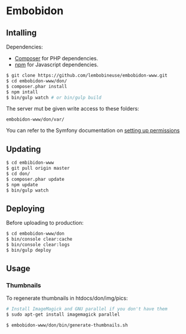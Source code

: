 # Embobidon


## Intalling 

Dependencies:

   * [Composer](https://getcomposer.org/) for PHP dependencies.
   * [npm](https://www.npmjs.com/) for Javascript dependencies.


```sh
$ git clone https://github.com/lembobineuse/embobidon-www.git
$ cd embobidon-www/don/
$ composer.phar install
$ npm intall
$ bin/gulp watch # or bin/gulp build
```

The server mut be given write access to these folders:
```
embobidon-www/don/var/
```

You can refer to the Symfony documentation on [setting up permissions](http://symfony.com/doc/current/book/installation.html#book-installation-permissions)


## Updating

```sh
$ cd embibidon-www
$ git pull origin master
$ cd don/
$ composer.phar update
$ npm update
$ bin/gulp watch
```

## Deploying

Before uploading to production:

```sh
$ cd embobidon-www/don
$ bin/console clear:cache
$ bin/console clear:logs
$ bin/gulp deploy
```

## Usage


### Thumbnails

To regenerate thumbnails in htdocs/don/img/pics:

```sh
# Install ImageMagick and GNU parallel if you don't have them
$ sudo apt-get install imagemagick parallel

$ embobidon-www/don/bin/generate-thumbnails.sh
```
